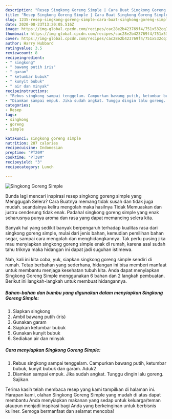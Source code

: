 ```yaml
---
description: "Resep Singkong Goreng Simple | Cara Buat Singkong Goreng Simple Yang Bikin Ngiler"
title: "Resep Singkong Goreng Simple | Cara Buat Singkong Goreng Simple Yang Bikin Ngiler"
slug: 1235-resep-singkong-goreng-simple-cara-buat-singkong-goreng-simple-yang-bikin-ngiler
date: 2020-08-23T13:20:05.516Z
image: https://img-global.cpcdn.com/recipes/cac28e2b423769f4/751x532cq70/singkong-goreng-simple-foto-resep-utama.jpg
thumbnail: https://img-global.cpcdn.com/recipes/cac28e2b423769f4/751x532cq70/singkong-goreng-simple-foto-resep-utama.jpg
cover: https://img-global.cpcdn.com/recipes/cac28e2b423769f4/751x532cq70/singkong-goreng-simple-foto-resep-utama.jpg
author: Harry Hubbard
ratingvalue: 3.5
reviewcount: 8
recipeingredient:
- " singkong"
- " bawang putih iris"
- " garam"
- " ketumbar bubuk"
- " kunyit bubuk"
- " air dan minyak"
recipeinstructions:
- "Rebus singkong sampai tenggelam. Campurkan bawang putih, ketumbar bubuk, kunyit bubuk dan garam. Aduk2"
- "Diamkan sampai empuk. Jika sudah angkat. Tunggu dingin lalu goreng. Sajikan."
categories:
- Resep
tags:
- singkong
- goreng
- simple

katakunci: singkong goreng simple 
nutrition: 287 calories
recipecuisine: Indonesian
preptime: "PT20M"
cooktime: "PT38M"
recipeyield: "3"
recipecategory: Lunch

---
```



![Singkong Goreng Simple](https://img-global.cpcdn.com/recipes/cac28e2b423769f4/751x532cq70/singkong-goreng-simple-foto-resep-utama.jpg)

Bunda lagi mencari inspirasi resep singkong goreng simple yang Menggugah Selera? Cara Buatnya memang tidak susah dan tidak juga mudah. seandainya keliru mengolah maka hasilnya Tidak Memuaskan dan justru cenderung tidak enak. Padahal singkong goreng simple yang enak seharusnya punya aroma dan rasa yang dapat memancing selera kita.

Banyak hal yang sedikit banyak berpengaruh terhadap kualitas rasa dari singkong goreng simple, mulai dari jenis bahan, kemudian pemilihan bahan segar, sampai cara mengolah dan menghidangkannya. Tak perlu pusing jika mau menyiapkan singkong goreng simple enak di rumah, karena asal sudah tahu triknya maka hidangan ini dapat jadi suguhan istimewa.




Nah, kali ini kita coba, yuk, siapkan singkong goreng simple sendiri di rumah. Tetap berbahan yang sederhana, hidangan ini bisa memberi manfaat untuk membantu menjaga kesehatan tubuh kita. Anda dapat menyiapkan Singkong Goreng Simple menggunakan 6 bahan dan 2 langkah pembuatan. Berikut ini langkah-langkah untuk membuat hidangannya.

<!--inarticleads1-->

##### Bahan-bahan dan bumbu yang digunakan dalam menyiapkan Singkong Goreng Simple:

1. Siapkan  singkong
1. Ambil  bawang putih (iris)
1. Gunakan  garam
1. Siapkan  ketumbar bubuk
1. Gunakan  kunyit bubuk
1. Sediakan  air dan minyak




<!--inarticleads2-->

##### Cara menyiapkan Singkong Goreng Simple:

1. Rebus singkong sampai tenggelam. Campurkan bawang putih, ketumbar bubuk, kunyit bubuk dan garam. Aduk2
1. Diamkan sampai empuk. Jika sudah angkat. Tunggu dingin lalu goreng. Sajikan.




Terima kasih telah membaca resep yang kami tampilkan di halaman ini. Harapan kami, olahan Singkong Goreng Simple yang mudah di atas dapat membantu Anda menyiapkan makanan yang sedap untuk keluarga/teman ataupun menjadi inspirasi bagi Anda yang berkeinginan untuk berbisnis kuliner. Semoga bermanfaat dan selamat mencoba!
